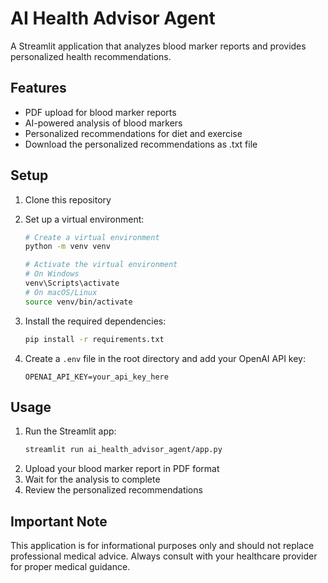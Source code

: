 # AI Health Advisor Agent

A Streamlit application that analyzes blood marker reports and provides personalized health recommendations.

## Features

- PDF upload for blood marker reports
- AI-powered analysis of blood markers
- Personalized recommendations for diet and exercise
- Download the personalized recommendations as .txt file

## Setup

1. Clone this repository

2. Set up a virtual environment:
   ```bash
   # Create a virtual environment
   python -m venv venv
   
   # Activate the virtual environment
   # On Windows
   venv\Scripts\activate
   # On macOS/Linux
   source venv/bin/activate
   ```

3. Install the required dependencies:
   ```bash
   pip install -r requirements.txt
   ```
4. Create a `.env` file in the root directory and add your OpenAI API key:
   ```
   OPENAI_API_KEY=your_api_key_here
   ```

## Usage

1. Run the Streamlit app:
   ```bash
   streamlit run ai_health_advisor_agent/app.py
   ```
2. Upload your blood marker report in PDF format
3. Wait for the analysis to complete
4. Review the personalized recommendations

## Important Note

This application is for informational purposes only and should not replace professional medical advice. Always consult with your healthcare provider for proper medical guidance.
